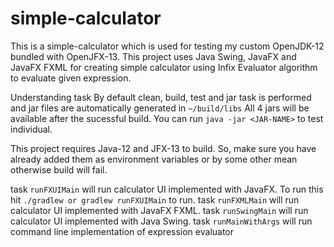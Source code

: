 # simple-calculator

This is a simple-calculator which is used for testing my custom OpenJDK-12 bundled with OpenJFX-13.
This project uses Java Swing, JavaFX and JavaFX FXML for creating simple calculator using Infix Evaluator algorithm to evaluate given expression.

Understanding task 
By default clean, build, test and jar task is performed and jar files are automatically generated in ```~/build/libs```
All 4 jars will be available after the sucessful build. You can run ```java -jar <JAR-NAME>``` to test individual.

This project requires Java-12 and JFX-13 to build. So, make sure you have already added them as environment variables or by some other mean otherwise
build will fail.

task ```runFXUIMain``` will run calculator UI implemented with JavaFX. To run this hit
```./gradlew or gradlew runFXUIMain``` to run.
task ```runFXMLMain``` will run calculator UI implemented with JavaFX FXML.
task ```runSwingMain``` will run calculator UI implemented with Java Swing.
task ```runMainWithArgs``` will run command line implementation of expression evaluator
